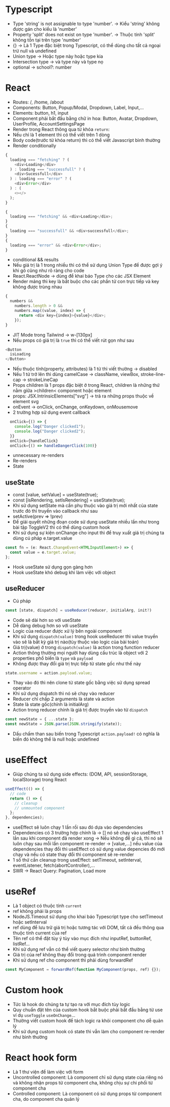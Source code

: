 # Typescript

- Type 'string' is not assignable to type 'number'. -> Kiểu 'string' không được gán cho kiểu là 'number'
- Property 'split' does not exist on type 'number'. -> Thuộc tính 'split' không tồn tại trên type 'number'
- {} -> Là 1 Type đặc biệt trong Typescript, có thể dùng cho tất cả ngoại trừ null và undefined
- Union type -> Hoặc type này hoặc type kia
- Intersection type -> và type này và type nọ
- optional -> school?: number

# React

- Routes: /, /home, /about
- Components: Button, Popup/Modal, Dropdown, Label, Input,...
- Elements: button, h1, input
- Component phải bắt đầu bằng chữ in hoa: Button, Avatar, Dropdown, UserProfile, AccountSettingsPage
- Render trong React thông qua từ khóa `return`:
- Nếu chỉ là 1 element thì có thể viết trên 1 dòng
- Body code(trước từ khóa return) thì có thể viết Javascript bình thường
- Render conditionally

```js
{
  loading === "fetching" ? (
    <div>Loading</div>
  ) : loading === "successfull" ? (
    <div>Sucessfull</div>
  ) : loading === "error" ? (
    <div>Error</div>
  ) : (
    <></>
  );
}
```

```js
{
  loading === "fetching" && <div>Loading</div>;
}
{
  loading === "successfull" && <div>successfull</div>;
}
{
  loading === "error" && <div>Error</div>;
}
```

- conditional && results
- Nếu giá trị là 1 trong nhiều thì có thể sử dụng Union Type để được gợi ý khi gõ cũng như rõ ràng cho code
- React.ReactNode -> dùng để khai báo Type cho các JSX Element
- Render mảng thì key là bắt buộc cho các phần tử con trực tiếp và key không được trùng nhau

```js
{
  numbers &&
    numbers.length > 0 &&
    numbers.map((value, index) => {
      return <div key={index}>{value}</div>;
    });
}
```

- JIT Mode trong Tailwind -> w-[130px]
- Nếu props có giá trị là `true` thì có thể viết rút gọn như sau

```js
<Button
  isLoading
</Button>
```

- Nếu thuộc tính(property, attributes) là 1 từ thì viết thường -> disabled
- Nếu 1 từ trở lên thì dùng camelCase -> className, viewBox, stroke-line-cap -> strokeLineCap
- Props children là 1 props đặc biệt ở trong React, children là những thứ nằm giữa >children< component hoặc element
- props: JSX.IntrinsicElements["svg"] -> trả ra những props thuộc về element svg
- onEvent -> onClick, onChange, onKeydown, onMousemove
- 2 trường hợp sử dụng event callback

```js
  onClick={() => {
    console.log("Danger clicked1");
    console.log("Danger clicked2");
  }}
  onClick={handleClick}
  onClick={() => handleDangerClick(100)}

```

- unnecessary re-renders
- Re-renders
- State

## useState

- const [value, setValue] = useState(true);
- const [isRendering, setIsRendering] = useState(true);
- Khi sử dụng setState mà cần phụ thuộc vào giá trị mới nhất của state trước đó thì truyền vào callback như sau
- setActive(prev => !prev)
- Để giải quyết những đoạn code sử dụng useState nhiều lần như trong bài tập ToggleV2 thì có thể dùng custom hook
- Khi sử dụng sự kiện onChange cho input thì để truy xuất giá trị chúng ta dùng cú pháp e.target.value

```typescript
const fn = (e: React.ChangeEvent<HTMLInputElement>) => {
  const value = e.target.value;
};
```

- Hook useState sử dụng gọn gàng hơn
- Hook useState khó debug khi làm việc với object

## useReducer

- Cú pháp

```typescript
const [state, dispatch] = useReducer(reducer, initialArg, init?)
```

- Code sẽ dài hơn so với useState
- Dễ dàng debug hơn so với useState
- Logic của reducer được xử lý bên ngoài component
- Khi sử dụng `dispatch(value)` trong hook useReducer thì value truyền vào sẽ là bất kỳ giá trị nào(tùy thuộc vào logic của bài toán)
- Giá trị(value) ở trong `dispatch(value)` là action trong function reducer
- Action thông thường mọi người hay dùng cấu trúc là object với 2 properties phổ biến là `type` và `payload`
- Không được thay đổi giá trị trực tiếp từ state gốc như thế này

```typescript
state.username = action.payload.value;
```

- Thay vào đó thì nên clone từ state gốc bằng việc sử dụng spread operator
- Khi sử dụng dispatch thì nó sẽ chạy vào reducer
- Reducer chỉ chấp 2 arguments là state và action
- State là state gốc(chính là initialArg)
- Action trong reducer chính là giá trị được truyền vào từ `dispatch`

```typescript
const newState = { ...state };
const newState = JSON.parse(JSON.stringify(state));
```

- Dấu chấm than sau biến trong Typescript `action.payload!` có nghĩa là biến đó không thể là null hoặc undefined

# useEffect

- Giúp chúng ta sử dụng side effects: (DOM, API, sessionStorage, localStorage) trong React

```typescript
useEffect(() => {
  // code
  return () => {
    // cleanup
    // unmounted component
  };
}, dependencies);
```

- useEffect sẽ luôn chạy 1 lần rồi sau đó dựa vào dependencies
- Dependencies có 3 trường hợp chính là
  -> [] nó sẽ chạy vào useEffect 1 lần sau khi component đã render xong
  -> Nếu không để gì cả, thì nó sẽ luôn chạy sau mỗi lần component re-render
  -> [value,...] nếu value của dependencies thay đổi thì useEffect có sử dụng value depencies đó mới chạy và nếu có state thay đổi thì component sẽ re-render
- 1 số thứ cần cleanup trong useEffect: setTimeout, setInterval, eventListener, fetch(abortController),...
- SWR
  -> React Query: Pagination, Load more

# useRef

- Là 1 object có thuộc tính `current`
- ref không phải là props
- NodeJS.Timeout sử dụng cho khai báo Typescript type cho setTimeout hoặc setInterval
- ref dùng để lưu trữ giá trị hoặc tương tác với DOM, tất cả đều thông qua thuộc tính current của ref
- Tên ref có thể đặt tùy ý tùy vào mục đích như inputRef, buttonRef, listRef...
- Khi sử dụng ref vẫn có thể viết query selector như bình thường
- Giá trị của ref không thay đổi trong quá trình component render
- Khi sử dụng ref cho component thì phải dùng forwardRef

```ts
const MyComponent = forwardRef(function MyComponent(props, ref) {});
```

# Custom hook

- Tức là hook do chúng ta tự tạo ra với mục đích tùy logic
- Quy chuẩn đặt tên của custom hook bắt buộc phải bắt đầu bằng từ use ví dụ `useToggle` `useOnChange`...
- Thường viết custom hook để tách logic ra khỏi component cho dễ quản lý
- Khi sử dụng custom hook có state thì vẫn làm cho component re-render như bình thường

# React hook form

- Là 1 thư viện để làm việc với form
- Uncontrolled component: Là component chỉ sử dụng state của riêng nó và không nhận props từ component cha, không chịu sự chi phối từ component cha
- Controlled component: Là component có sử dụng props từ component cha, do component cha quản lý
